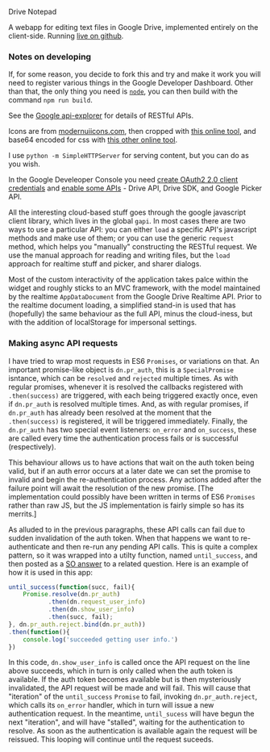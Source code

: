  Drive Notepad

A webapp for editing text files in Google Drive, implemented entirely on the client-side.  Running [live on github](https://drivenotepad.github.io/app/).

### Notes on developing

If, for some reason, you decide to fork this and try and make it work you will need to register various things in the Google Developer Dashboard.
Other than that, the only thing you need is [`node`](https://nodejs.org/en/), you can then build with the command `npm run build`.

See the [Google api-explorer](https://developers.google.com/apis-explorer) for details of RESTful APIs.

Icons are from [modernuiicons.com](http://modernuiicons.com), then cropped with [this online tool](http://resizeimage.net), and base64 encoded for css with [this other online tool](http://websemantics.co.uk/online_tools/image_to_data_uri_convertor).

I use `python -m SimpleHTTPServer` for serving content, but you can do as you wish.

In the Google Develeoper Console you need [create OAuth2 2.0 client credentials](https://console.developers.google.com/apis/credentials) and [enable some APIs](https://console.developers.google.com/apis/enabled) - Drive API, Drive SDK, and Google Picker API.

All the interesting cloud-based stuff goes through the google javascript client library, which lives in the global `gapi`.  In most cases there are two ways to use a particular API: you can either `load` a specific API's javascript methods and make use of them; or you can use the generic `request` method, which helps you "manually" constructing the RESTful request.  We use the manual approach for reading and writing files, but the `load` approach for realtime stuff and picker, and sharer dialogs.

Most of the custom interactivity of the application takes palce within the widget and roughly sticks to an MVC framework, with the model maintained by the realtime `AppDataDocument` from the Google Drive Realtime API. Prior to the realtime document loading, a simplified stand-in is used that has (hopefully) the same behaviour as the full API, minus the cloud-iness, but with the addition of localStorage for impersonal settings.

### Making async API requests

I have tried to wrap most requests in ES6 `Promises`, or variations on that.  An important promise-like object is `dn.pr_auth`, this is a `SpecialPromise` isntance, which can be `resolved` and `rejected` multiple times. As with regular promises, whenever it is resolved the callbacks registered with `.then(success)` are triggered, with each being triggered exactly once, even if `dn.pr_auth` is resolved multiple times.  And, as with regular promises, if `dn.pr_auth` has already been resolved at the moment that the `.then(success)` is registered, it will be triggered immediately.  Finally, the `dn.pr_auth` has two special event listeners: `on_error` and `on_success`, these are called every time the authentication process fails or is successful (respectively).

This behaviour allows us to have actions that wait on the auth token being valid, but if an auth error occurs at a later date we can set the promise to invalid and begin the re-authentication process.  Any actions added after the failure point will await the resolution of the new promise. [The implementation could possibly have been written in terms of ES6 `Promises` rather than raw JS, but the JS implementation is fairly simple so has its merrits.]

As alluded to in the previous paragraphs, these API calls can fail due to sudden invalidation of the auth token.  When that happens we want to re-authenticate and then re-run any pending API calls.  This is quite a complex pattern, so it was wrapped into a utilty function, named `until_success`, and then posted as a [SO answer](http://stackoverflow.com/a/35782428/2399799) to a related question.  Here is an example of how it is used in this app:

```javascript
until_success(function(succ, fail){
    Promise.resolve(dn.pr_auth)
           .then(dn.request_user_info)
           .then(dn.show_user_info)
           .then(succ, fail);
}, dn.pr_auth.reject.bind(dn.pr_auth))
.then(function(){
    console.log('succeeded getting user info.')
})
```

In this code, `dn.show_user_info` is called once the API request on the line above succeeds, which in turn is only called when the auth token is available. If the auth token becomes available but is then mysteriously invalidated, the API request will be made and will fail.  This will cause that "iteration" of the `until_success` `Promise` to fail, invoking `dn.pr_auth.reject`, which calls its `on_error` handler, which in turn will issue a new authentication request.  In the meantime, `until_sucess` will have begun the next "iteration", and will have "stalled", waiting for the authentication to resolve.  As soon as the authentication is available again the request will be reissued.  This looping will continue until the request suceeds. 